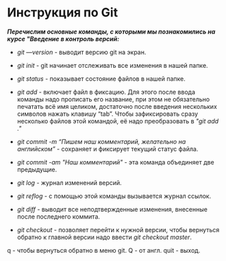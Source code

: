 # Инструкция по Git

_**Перечислим основные команды, с которыми мы познакомились на курсе "Введение в контроль версий:**_   

- *git —version*  - выводит версию git на экран.

- *git init*  - git начинает отслеживать все изменения в нашей папке.

- *git status*  - показывает состояние файлов в нашей папке.

- *git add*  - включает файл в фиксацию. Для этого после ввода команды надо прописать его название, при этом не обязательно печатать всё имя целиком, достаточно после введения нескольких символов нажать клавишу “tab”. Чтобы зафиксировать сразу несколько файлов этой командой, её надо преобразовать в *"git add ."*

- *git commit -m “Пишем наш комментарий, желательно на английском”* - сохраняет и фиксирует текущий статус файла.

- *git commit -am "Наш комментарий"*  - эта команда объединяет две предыдущие.

- *git log*  - журнал изменений версий.

- *git reflog*  - с помощью этой команды вызывается журнал ссылок. 

- *git diff*  - выводит все неподтвержденные изменения, внесенные после последнего коммита.

- *git checkout*  - позволяет перейти к нужной версии, чтобы вернуться обратно к главной версии надо ввести *git checkout master*.

q  - чтобы вернуться обратно в меню git. Q - от англ. quit - выход.